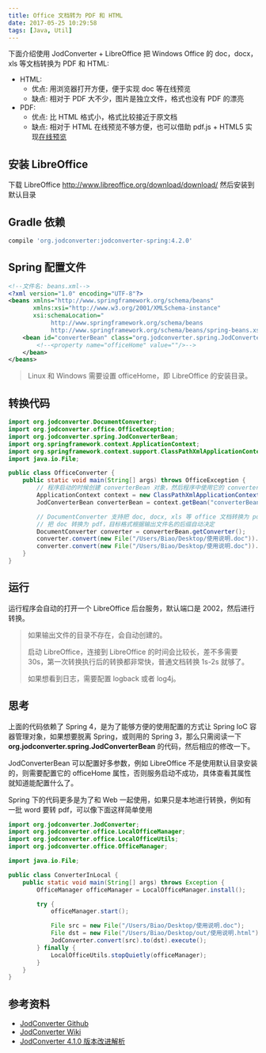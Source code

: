 ```yaml
---
title: Office 文档转为 PDF 和 HTML
date: 2017-05-25 10:29:58
tags: [Java, Util]
---
```


下面介绍使用 JodConverter + LibreOffice 把 Windows Office 的 doc，docx，xls 等文档转换为 PDF 和 HTML:

* HTML:
  * 优点:  用浏览器打开方便，便于实现 doc 等在线预览
  * 缺点: 相对于 PDF 大不少，图片是独立文件，格式也没有 PDF 的漂亮
* PDF:
  * 优点: 比 HTML 格式小，格式比较接近于原文档
  * 缺点: 相对于 HTML 在线预览不够方便，也可以借助 pdf.js + HTML5 实现[在线预览](/pdf-online/)

<!--more-->

## 安装 LibreOffice

下载 LibreOffice <http://www.libreoffice.org/download/download/> 然后安装到默认目录

## Gradle 依赖

```groovy
compile 'org.jodconverter:jodconverter-spring:4.2.0'
```

## Spring 配置文件

```xml
<!--文件名: beans.xml-->
<?xml version="1.0" encoding="UTF-8"?>
<beans xmlns="http://www.springframework.org/schema/beans"
       xmlns:xsi="http://www.w3.org/2001/XMLSchema-instance"
       xsi:schemaLocation="
            http://www.springframework.org/schema/beans
            http://www.springframework.org/schema/beans/spring-beans.xsd">
    <bean id="converterBean" class="org.jodconverter.spring.JodConverterBean">
        <!--<property name="officeHome" value=""/>-->
    </bean>
</beans>
```

> Linux 和 Windows 需要设置 officeHome，即 LibreOffice 的安装目录。

## 转换代码

```java
import org.jodconverter.DocumentConverter;
import org.jodconverter.office.OfficeException;
import org.jodconverter.spring.JodConverterBean;
import org.springframework.context.ApplicationContext;
import org.springframework.context.support.ClassPathXmlApplicationContext;
import java.io.File;

public class OfficeConverter {
    public static void main(String[] args) throws OfficeException {
        // 程序启动的时候创建 converterBean 对象，然后程序中使用它的 converter 进行转换
        ApplicationContext context = new ClassPathXmlApplicationContext("beans.xml");
        JodConverterBean converterBean = context.getBean("converterBean", JodConverterBean.class);

        // DocumentConverter 支持把 doc, docx, xls 等 office 文档转换为 pdf, html
        // 把 doc 转换为 pdf，目标格式根据输出文件名的后缀自动决定
        DocumentConverter converter = converterBean.getConverter();
        converter.convert(new File("/Users/Biao/Desktop/使用说明.doc")).to(new File("/Users/Biao/Desktop/out/使用说明.pdf")).execute();
        converter.convert(new File("/Users/Biao/Desktop/使用说明.doc")).to(new File("/Users/Biao/Desktop/out/使用说明.html")).execute();
    }
}
```

## 运行

运行程序会自动的打开一个 LibreOffice 后台服务，默认端口是 2002，然后进行转换。

> 如果输出文件的目录不存在，会自动创建的。
>
> 启动 LibreOffice，连接到 LibreOffice 的时间会比较长，差不多需要 30s，第一次转换执行后的转换都非常快，普通文档转换 1s-2s 就够了。
>
> 如果想看到日志，需要配置 logback 或者 log4j。

## 思考

上面的代码依赖了 Spring 4，是为了能够方便的使用配置的方式让 Spring IoC 容器管理对象，如果想要脱离 Spring，或则用的 Spring 3，那么只需阅读一下 **org.jodconverter.spring.JodConverterBean** 的代码，然后相应的修改一下。

JodConverterBean 可以配置好多参数，例如 LibreOffice 不是使用默认目录安装的，则需要配置它的 officeHome 属性，否则服务启动不成功，具体查看其属性就知道能配置什么了。

Spring 下的代码更多是为了和 Web 一起使用，如果只是本地进行转换，例如有一批 word 要转 pdf，可以像下面这样简单使用

```java
import org.jodconverter.JodConverter;
import org.jodconverter.office.LocalOfficeManager;
import org.jodconverter.office.LocalOfficeUtils;
import org.jodconverter.office.OfficeManager;

import java.io.File;

public class ConverterInLocal {
    public static void main(String[] args) throws Exception {
        OfficeManager officeManager = LocalOfficeManager.install();

        try {
            officeManager.start();

            File src = new File("/Users/Biao/Desktop/使用说明.doc");
            File dst = new File("/Users/Biao/Desktop/out/使用说明.html");
            JodConverter.convert(src).to(dst).execute();
        } finally {
            LocalOfficeUtils.stopQuietly(officeManager);
        }
    }
}
```

## 参考资料

* [JodConverter Github](https://github.com/sbraconnier/jodconverter)
* [JodConverter Wiki](https://github.com/sbraconnier/jodconverter/wiki)
* [JodConverter 4.1.0 版本改进解析](https://segmentfault.com/a/1190000011657122)
